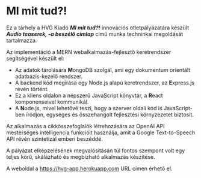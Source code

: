 # MI mit tud?!

Ez a tárhely a HVG Kiadó **_MI mit tud?!_** innovációs ötletpályázatára készült **_Audio teaserek, -a beszélő címlap_** című munka techninkai megoldását tartalmazza.

Az implementáció a MERN webalkalmazás-fejlesztő keretrendszer segítségével készült el: 
* Az adatok tárolására **M**ongoDB szolgál, ami egy dokumentum orientált adatbázis-kezelő rendszer.
* A backend kód megírása egy Node.js alapú keretrendszer, az **E**xpress.js révén történt.
* Ez a kliens oldalon a népszerű JavaScript könyvtár, a **R**eact komponenseivel kommunikál. 
* A **N**ode.js, mivel lehetővé teszi, hogy a szerver oldali kód is JavaScript-ben íródjon, egységes és összehangolt fejlesztési környzezetet biztosít.  

Az alkalmazás a cikkösszefoglalók létrehozására az OpenAI API mesterséges intelligencia funkcióit használja, amit a Google Text-to-Speech API révén szintetizál emberi beszéddé. 

A pályázat elképzelésének megvalósításán túl fontos szempont volt egy teljes körű, skálázható és megbízható alkalmazás készítése.

A weboldal a https://hvg-app.herokuapp.com URL címen érhető el.
